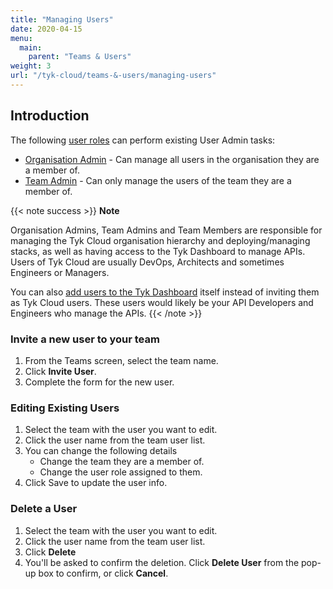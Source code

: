 ```yaml
---
title: "Managing Users"
date: 2020-04-15
menu:
  main:
    parent: "Teams & Users"
weight: 3
url: "/tyk-cloud/teams-&-users/managing-users"
---
```


## Introduction

The following [user roles](/docs/tyk-cloud/reference-docs/user-roles/) can perform existing User Admin tasks:

* [Organisation Admin](/docs/tyk-cloud/teams-users/user-roles/#user-roles-within-tyk-cloud) - Can manage all users in the organisation they are a member of.
* [Team Admin](/docs/tyk-cloud/teams-users/user-roles/#user-roles-within-tyk-cloud) - Can only manage the users of the team they are a member of.

{{< note success >}}
**Note**

Organisation Admins, Team Admins and Team Members are responsible for managing the Tyk Cloud organisation hierarchy and deploying/managing stacks, as well as having access to the Tyk Dashboard to manage APIs. Users of Tyk Cloud are usually DevOps, Architects and sometimes Engineers or Managers.

You can also [add users to the Tyk Dashboard](/docs/basic-config-and-security/security/dashboard/create-users/) itself instead of inviting them as Tyk Cloud users. These users would likely be your API Developers and Engineers who manage the APIs. 
{{< /note >}}

### Invite a new user to your team

1. From the Teams screen, select the team name.
2. Click **Invite User**.
3. Complete the form for the new user.

### Editing Existing Users

1. Select the team with the user you want to edit.
2. Click the user name from the team user list.
3. You can change the following details
   * Change the team they are a member of.
   * Change the user role assigned to them.
4. Click Save to update the user info.

### Delete a User

1. Select the team with the user you want to edit.
2. Click the user name from the team user list.
3. Click **Delete**
4. You'll be asked to confirm the deletion. Click **Delete User** from the pop-up box to confirm, or click **Cancel**.
